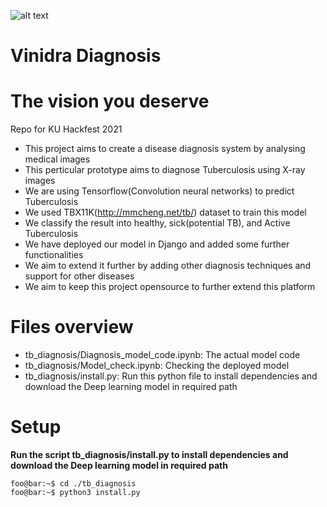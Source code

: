 ![alt text](https://user-images.githubusercontent.com/33256063/108596120-155dc200-73ab-11eb-9331-81fa1b96fb50.png)

# Vinidra Diagnosis
# The vision you deserve
Repo for KU Hackfest 2021

* This project aims to create a disease diagnosis system by analysing medical images
* This perticular prototype aims to diagnose Tuberculosis using X-ray images
* We are using Tensorflow(Convolution neural networks) to predict Tuberculosis
* We used TBX11K(http://mmcheng.net/tb/) dataset to train this model
* We classify the result into healthy, sick(potential TB), and Active Tuberculosis
* We have deployed our model in Django and added some further functionalities
* We aim to extend it further by adding other diagnosis techniques and support for other diseases
* We aim to keep this project opensource to further extend this platform

# Files overview
* tb_diagnosis/Diagnosis_model_code.ipynb: The actual model code
* tb_diagnosis/Model_check.ipynb: Checking the deployed model
* tb_diagnosis/install.py: Run this python file to install dependencies and download the Deep learning model in required path

# Setup
**Run the script tb_diagnosis/install.py to install dependencies and download the Deep learning model in required path**
```console
foo@bar:~$ cd ./tb_diagnosis
foo@bar:~$ python3 install.py
```

